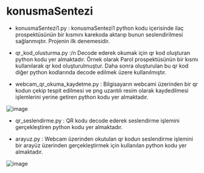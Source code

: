 # konusmaSentezi

* konusmaSentezi1.py :
konusmaSentezi1 python kodu içerisinde ilaç prospektüsünün bir kısmını karekoda aktarıp bunun seslendirilmesi sağlanmıştır. Projenin ilk denemesidir.

* qr_kod_olusturma.py :/n
Decode ederek okumak için qr kod oluşturan python kodu yer almaktadır. Örnek olarak Parol prospektüsünün bir kısmı kullanılarak qr kod oluşturulmuştur. Daha sonra oluşturulan bu qr kod diğer python kodlarında decode edilmek üzere kullanılmıştır.

* webcam_qr_okuma_kaydetme.py :
Bilgisayarın webcami üzerinden bir qr kodun çekip tespit edilmesi ve png uzantılı resim olarak kaydedilmesi işlemlerini yerine getiren python kodu yer almaktadır.

![image](https://github.com/aysegultoptas/konusmaSentezi/assets/81236984/c7fa3bb0-b3d0-4a40-ae97-93e0531d8d63)


* qr_seslendirme.py :
QR kodu decode ederek seslendirme işlemini gerçekleştiren python kodu yer almaktadır.

* arayuz.py :
Webcam üzerinden okutulan qr kodun seslendirme işlemini bir arayüz üzerinden gerçekleştirmek için kullanılan python kodu yer almaktadır.

![image](https://github.com/aysegultoptas/konusmaSentezi/assets/81236984/63c49781-9a30-4785-980b-79633aa8e2c2)
